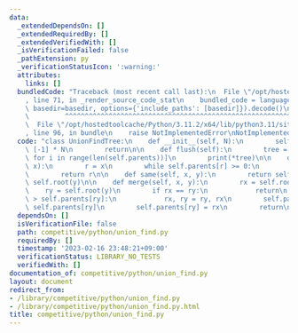```yaml
---
data:
  _extendedDependsOn: []
  _extendedRequiredBy: []
  _extendedVerifiedWith: []
  _isVerificationFailed: false
  _pathExtension: py
  _verificationStatusIcon: ':warning:'
  attributes:
    links: []
  bundledCode: "Traceback (most recent call last):\n  File \"/opt/hostedtoolcache/Python/3.11.2/x64/lib/python3.11/site-packages/onlinejudge_verify/documentation/build.py\"\
    , line 71, in _render_source_code_stat\n    bundled_code = language.bundle(stat.path,\
    \ basedir=basedir, options={'include_paths': [basedir]}).decode()\n          \
    \         ^^^^^^^^^^^^^^^^^^^^^^^^^^^^^^^^^^^^^^^^^^^^^^^^^^^^^^^^^^^^^^^^^^^^^^^^^^^^^^^^^\n\
    \  File \"/opt/hostedtoolcache/Python/3.11.2/x64/lib/python3.11/site-packages/onlinejudge_verify/languages/python.py\"\
    , line 96, in bundle\n    raise NotImplementedError\nNotImplementedError\n"
  code: "class UnionFindTree:\n    def __init__(self, N):\n        self.parents =\
    \ [-1] * N\n        return\n\n    def flush(self):\n        tree = [(i, self.parents[i])\
    \ for i in range(len(self.parents))]\n        print(*tree)\n\n    def root(self,\
    \ x):\n        r = x\n        while self.parents[r] >= 0:\n            r = self.parents[r]\n\
    \        return r\n\n    def same(self, x, y):\n        return self.root(x) ==\
    \ self.root(y)\n\n    def merge(self, x, y):\n        rx = self.root(x)\n    \
    \    ry = self.root(y)\n        if rx == ry:\n            return\n        if self.parents[rx]\
    \ > self.parents[ry]:\n            rx, ry = ry, rx\n        self.parents[rx] +=\
    \ self.parents[ry]\n        self.parents[ry] = rx\n        return\n"
  dependsOn: []
  isVerificationFile: false
  path: competitive/python/union_find.py
  requiredBy: []
  timestamp: '2023-02-16 23:48:21+09:00'
  verificationStatus: LIBRARY_NO_TESTS
  verifiedWith: []
documentation_of: competitive/python/union_find.py
layout: document
redirect_from:
- /library/competitive/python/union_find.py
- /library/competitive/python/union_find.py.html
title: competitive/python/union_find.py
---
```

